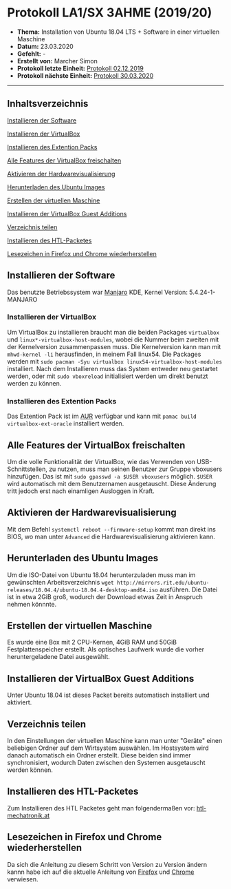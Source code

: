 # Protokoll LA1/SX 3AHME (2019/20)

* **Thema:** Installation von Ubuntu 18.04 LTS + Software in einer virtuellen Maschine
* **Datum:** 23.03.2020
* **Gefehlt:** -
* **Erstellt von:** Marcher Simon
* **Protokoll letzte Einheit:** [Protokoll 02.12.2019](https://github.com/HTLMechatronics/m17-3ahme-la1-sx/blob/marsim17/protokolle/protokoll-2-marsim17-2019-02-12.md)
* **Protokoll nächste Einheit:** [Protokoll 30.03.2020](https://github.com/HTLMechatronics/m17-3ahme-la1-sx/blob/marsim17/protokolle/protokoll-4-marsim17-2020-30-03.md)
---------
## Inhaltsverzeichnis

[Installieren der Software](#installieren-der-software)

[Installieren der VirtualBox](#installieren-der-virtualbox)

[Installieren des Extention Packs](#installieren-des-extention-packs)

[Alle Features der VirtualBox freischalten](#alle-features-der-virtualbox-freischalten)

[Aktivieren der Hardwarevisualisierung](#aktivieren-der-hardwarevisualisierung)

[Herunterladen des Ubuntu Images](#herunterladen-des-ubuntu-images)

[Erstellen der virtuellen Maschine](#erstellen-der-virtuellen-maschine)

[Installieren der VirtualBox Guest Additions](#installieren-der-virtualbox-guest-additions)

[Verzeichnis teilen](#verzeichnis-teilen)

[Installieren des HTL-Packetes](#installieren-des-htl-packetes)

[Lesezeichen in Firefox und Chrome wiederherstellen](#lesezeichen-in-firefox-und-chrome-wiederherstellen)

## Installieren der Software

Das benutzte Betriebssystem war [Manjaro](https://wiki.manjaro.org/index.php?title=Main_Page) KDE, Kernel Version: 5.4.24-1-MANJARO

### Installieren der VirtualBox

Um VirtualBox zu installieren braucht man die beiden Packages `virtualbox` und `linux*-virtualbox-host-modules`, wobei die Nummer beim zweiten mit der Kernelversion zusammenpassen muss.
Die Kernelversion kann man mit `mhwd-kernel -li` herausfinden, in meinem Fall linux54. 
Die Packages werden mit `sudo pacman -Syu virtualbox linux54-virtualbox-host-modules` installiert.
Nach dem Installieren muss das System entweder neu gestartet werden, oder mit `sudo vboxreload` initialisiert werden um direkt benutzt werden zu können.

### Installieren des Extention Packs

Das Extention Pack ist im [AUR](https://wiki.manjaro.org/index.php?title=Arch_User_Repository) verfügbar und kann mit `pamac build virtualbox-ext-oracle` installiert werden.

## Alle Features der VirtualBox freischalten

Um die volle Funktionalität der VirtualBox, wie das Verwenden von USB-Schnittstellen, zu nutzen, muss man seinen Benutzer zur Gruppe vboxusers hinzufügen.
Das ist mit `sudo gpasswd -a $USER vboxusers` möglich. `$USER` wird automatisch mit dem Benutzernamen ausgetauscht. Diese Änderung tritt jedoch erst nach einamligen Ausloggen in Kraft.

## Aktivieren der Hardwarevisualisierung

Mit dem Befehl `systemctl reboot --firmware-setup` kommt man direkt ins BIOS, wo man unter `Advanced` die Hardwarevisualisierung aktivieren kann.

## Herunterladen des Ubuntu Images

Um die ISO-Datei von Ubuntu 18.04 herunterzuladen muss man im gewünschten Arbeitsverzeichnis `wget http://mirrors.rit.edu/ubuntu-releases/18.04.4/ubuntu-18.04.4-desktop-amd64.iso` ausführen. Die Datei ist in etwa 2GiB groß, wodurch der Download etwas Zeit in Anspruch nehmen könnnte.

## Erstellen der virtuellen Maschine

Es wurde eine Box mit 2 CPU-Kernen, 4GiB RAM und 50GiB Festplattenspeicher erstellt. Als optisches Laufwerk wurde die vorher heruntergeladene Datei ausgewählt.

## Installieren der VirtualBox Guest Additions

Unter Ubuntu 18.04 ist dieses Packet bereits automatisch installiert und aktiviert. 

## Verzeichnis teilen

In den Einstellungen der virtuellen Maschine kann man unter "Geräte" einen beliebigen Ordner auf dem Wirtsystem auswählen. Im Hostsystem wird danach automatisch ein Ordner erstellt. Diese beiden sind immer synchronisiert, wodurch Daten zwischen den Systemen ausgetauscht werden können.

## Installieren des HTL-Packetes

Zum Installieren des HTL Packetes geht man folgendermaßen vor: [htl-mechatronik.at](http://www.htl-mechatronik.at/ubuntu-htl/readme)

## Lesezeichen in Firefox und Chrome wiederherstellen

Da sich die Anleitung zu diesem Schritt von Version zu Version ändern kannn habe ich auf die aktuelle Anleitung von [Firefox](https://support.mozilla.org/de/kb/Lesezeichen-sichern-und-wiederherstellen) und [Chrome](https://support.google.com/chrome/answer/96816?hl=de) verwiesen.
